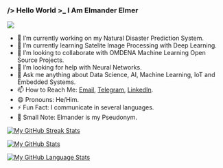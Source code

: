 ### /> Hello World >_ I Am Elmander Elmer

[![](https://komarev.com/ghpvc/?username=N-Elmer&color=1D4FA8)]()

- 🔭 I’m currently working on my Natural Disaster Prediction System.
- 🌱 I’m currently learning Satelite Image Processing with Deep Learning.
- 👯 I’m looking to collaborate with OMDENA Machine Learning Open Source Projects.
- 🤔 I’m looking for help with Neural Networks.
- 💬 Ask me anything about Data Science, AI, Machine Learning, IoT and Embedded Systems.
- 📫 How to Reach Me: [Email](mailto:elmerelmander@gmail.com), [Telegram](https://t.me/terraxscitech), [LinkedIn](https://www.linkedin.com/in/elmander-elmer-316b4218a/).
- 😄 Pronouns: He/Him.
- ⚡ Fun Fact: I communicate in several languages.
- 📝 Small Note: Elmander is my Pseudonym.

[![My GitHub Streak Stats](https://github-readme-streak-stats.herokuapp.com/?user=N-Elmer&amp;theme=tokyonight)]()

[![My GitHub Stats](https://github-readme-stats.vercel.app/api/?username=N-Elmer&count_private=true&show_icons=true&theme=tokyonight&showicons=true)]()

[![My GitHub Language Stats](https://github-readme-stats.vercel.app/api/top-langs/?username=N-Elmer&langs_count=5&theme=tokyonight)]()
